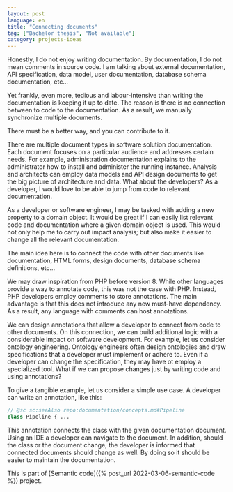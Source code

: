 ```yaml
---
layout: post
language: en
title: "Connecting documents"
tag: ["Bachelor thesis", "Not available"]
category: projects-ideas
---
```


Honestly, I do not enjoy writing documentation. 
By documentation, I do not mean comments in source code. 
I am talking about external documentation, API specification, data model, user documentation, database schema documentation, etc...

Yet frankly, even more, tedious and labour-intensive than writing the documentation is keeping it up to date. 
The reason is there is no connection between to code to the documentation.
As a result, we manually synchronize multiple documents. 

There must be a better way, and you can contribute to it.

<!-- more -->

There are multiple document types in software solution documentation.
Each document focuses on a particular audience and addresses certain needs.
For example, administration documentation explains to the administrator how to install and administer the running instance.
Analysis and architects can employ data models and API design documents to get the big picture of architecture and data. 
What about the developers?
As a developer, I would love to be able to jump from code to relevant documentation. 

As a developer or software engineer, I may be tasked with adding a new property to a domain object. 
It would be great if I can easily list relevant code and documentation where a given domain object is used. 
This would not only help me to carry out impact analysis; but also make it easier to change all the relevant documentation. 

The main idea here is to connect the code with other documents like documentation, HTML forms, design documents, database schema definitions, etc...

We may draw inspiration from PHP before version 8.
While other languages provide a way to annotate code, this was not the case with PHP. 
Instead, PHP developers employ comments to store annotations.
The main advantage is that this does not introduce any new must-have dependency.
As a result, any language with comments can host annotations. 

We can design annotations that allow a developer to connect from code to other documents.
On this connection, we can build additional logic with a considerable impact on software development. 
For example, let us consider ontology engineering. 
Ontology engineers often design ontologies and draw specifications that a developer must implement or adhere to.
Even if a developer can change the specification, they may have ot employ a specialized tool. 
What if we can propose changes just by writing code and using annotations?

To give a tangible example, let us consider a simple use case.
A developer can write an annotation, like this:
```PHP
// @sc sc:seeAlso repo:documentation/concepts.md#Pipeline
class Pipeline { ...
```
This annotation connects the class with the given documentation document.
Using an IDE a developer can navigate to the document.
In addition, should the class or the document change, the developer is informed that connected documents should change as well.
By doing so it should be easier to maintain the documentation.

This is part of [Semantic code]({% post_url 2022-03-06-semantic-code %}) project.
